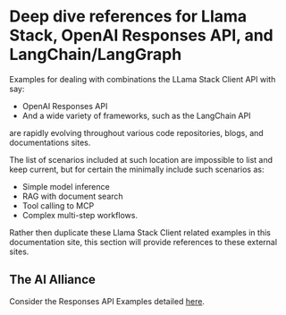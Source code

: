 # Deep dive references for Llama Stack, OpenAI Responses API, and LangChain/LangGraph

Examples for dealing with combinations the LLama Stack Client API with say:
- OpenAI Responses API
- And a wide variety of frameworks, such as the LangChain API

are rapidly evolving throughout various code repositories, blogs, and documentations sites.

The list of scenarios included at such location are impossible to list and keep current, but for certain the
minimally include such scenarios as:
- Simple model inference
- RAG with document search
- Tool calling to MCP
- Complex multi-step workflows.

Rather then duplicate these Llama Stack Client related examples in this documentation site, this section will provide
references to these external sites.

## The AI Alliance

Consider the Responses API Examples detailed [here](https://github.com/The-AI-Alliance/llama-stack-examples/blob/main/notebooks/01-responses/README.md).